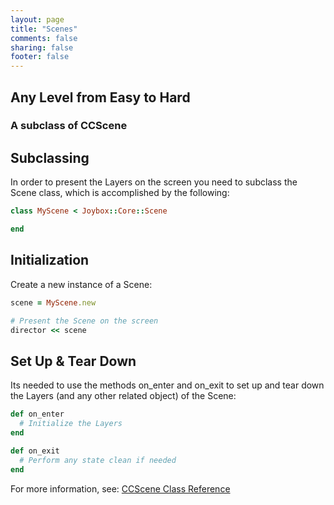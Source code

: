 ```yaml
---
layout: page
title: "Scenes"
comments: false
sharing: false
footer: false
---
```


## Any Level from Easy to Hard
### A subclass of CCScene

## Subclassing

In order to present the Layers on the screen you need to subclass the Scene class, which is accomplished by the following:

``` ruby
class MyScene < Joybox::Core::Scene

end
```

## Initialization

Create a new instance of a Scene:

``` ruby
scene = MyScene.new

# Present the Scene on the screen
director << scene
```

## Set Up & Tear Down
Its needed to use the methods on_enter and on_exit to set up and tear down the Layers (and any other related object) of the Scene:

``` ruby
def on_enter
  # Initialize the Layers
end

def on_exit
  # Perform any state clean if needed
end
```

For more information, see: [CCScene Class Reference](http://www.cocos2d-iphone.org/api-ref/2.0.0/interface_c_c_scene.html)